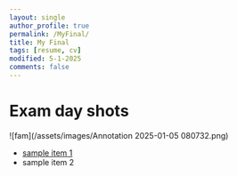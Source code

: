 ```yaml
---
layout: single
author_profile: true
permalink: /MyFinal/
title: My Final
tags: [resume, cv]
modified: 5-1-2025
comments: false
---
```



# Exam day shots



![fam](/assets/images/Annotation 2025-01-05 080732.png)

- [sample item 1](https://fccourse.liara.run)
- sample item 2

